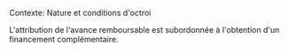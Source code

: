 Contexte: Nature et conditions d'octroi

L'attribution de l'avance remboursable est subordonnée à l'obtention d'un financement complémentaire.